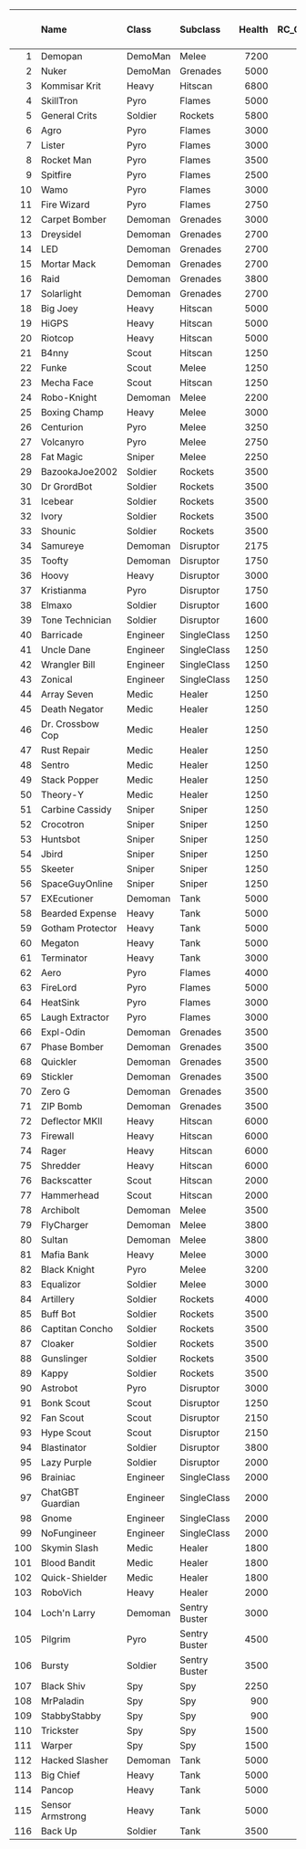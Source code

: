 |     | Name             | Class    | Subclass      |   Health |   RC_Cost |   Health_Bonus_Per_Player |   18 player health |
|----:|:-----------------|:---------|:--------------|---------:|----------:|--------------------------:|-------------------:|
|   1 | Demopan          | DemoMan  | Melee         |     7200 |        50 |                       100 |               9000 |
|   2 | Nuker            | DemoMan  | Grenades      |     5000 |        50 |                       100 |               6800 |
|   3 | Kommisar Krit    | Heavy    | Hitscan       |     6800 |        60 |                       100 |               8600 |
|   4 | SkillTron        | Pyro     | Flames        |     5000 |        50 |                       100 |               6800 |
|   5 | General Crits    | Soldier  | Rockets       |     5800 |        50 |                        75 |               7150 |
|   6 | Agro             | Pyro     | Flames        |     3000 |         0 |                        28 |               3504 |
|   7 | Lister           | Pyro     | Flames        |     3000 |         0 |                        28 |               3504 |
|   8 | Rocket Man       | Pyro     | Flames        |     3500 |         0 |                        25 |               3950 |
|   9 | Spitfire         | Pyro     | Flames        |     2500 |         0 |                        20 |               2860 |
|  10 | Wamo             | Pyro     | Flames        |     3000 |         0 |                        28 |               3504 |
|  11 | Fire Wizard      | Pyro     | Flames        |     2750 |         0 |                        50 |               3650 |
|  12 | Carpet Bomber    | Demoman  | Grenades      |     3000 |         0 |                        60 |               4080 |
|  13 | Dreysidel        | Demoman  | Grenades      |     2700 |         0 |                        60 |               3780 |
|  14 | LED              | Demoman  | Grenades      |     2700 |         0 |                        60 |               3780 |
|  15 | Mortar Mack      | Demoman  | Grenades      |     2700 |         0 |                        60 |               3780 |
|  16 | Raid             | Demoman  | Grenades      |     3800 |         0 |                        60 |               4880 |
|  17 | Solarlight       | Demoman  | Grenades      |     2700 |         0 |                        60 |               3780 |
|  18 | Big Joey         | Heavy    | Hitscan       |     5000 |         0 |                         0 |               5000 |
|  19 | HiGPS            | Heavy    | Hitscan       |     5000 |         0 |                         0 |               5000 |
|  20 | Riotcop          | Heavy    | Hitscan       |     5000 |         0 |                         0 |               5000 |
|  21 | B4nny            | Scout    | Hitscan       |     1250 |         0 |                        40 |               1970 |
|  22 | Funke            | Scout    | Melee         |     1250 |         0 |                       100 |               3050 |
|  23 | Mecha Face       | Scout    | Hitscan       |     1250 |         0 |                        40 |               1970 |
|  24 | Robo-Knight      | Demoman  | Melee         |     2200 |         0 |                       100 |               4000 |
|  25 | Boxing Champ     | Heavy    | Melee         |     3000 |         0 |                        50 |               3900 |
|  26 | Centurion        | Pyro     | Melee         |     3250 |         0 |                        60 |               4330 |
|  27 | Volcanyro        | Pyro     | Melee         |     2750 |         0 |                        50 |               3650 |
|  28 | Fat Magic        | Sniper   | Melee         |     2250 |         0 |                       110 |               4230 |
|  29 | BazookaJoe2002   | Soldier  | Rockets       |     3500 |         0 |                        40 |               4220 |
|  30 | Dr GrordBot      | Soldier  | Rockets       |     3500 |         0 |                        40 |               4220 |
|  31 | Icebear          | Soldier  | Rockets       |     3500 |         0 |                        40 |               4220 |
|  32 | Ivory            | Soldier  | Rockets       |     3500 |         0 |                        40 |               4220 |
|  33 | Shounic          | Soldier  | Rockets       |     3500 |         0 |                        40 |               4220 |
|  34 | Samureye         | Demoman  | Disruptor     |     2175 |         0 |                        50 |               3075 |
|  35 | Toofty           | Demoman  | Disruptor     |     1750 |         0 |                        50 |               2650 |
|  36 | Hoovy            | Heavy    | Disruptor     |     3000 |         0 |                        50 |               3900 |
|  37 | Kristianma       | Pyro     | Disruptor     |     1750 |         0 |                        50 |               2650 |
|  38 | Elmaxo           | Soldier  | Disruptor     |     1600 |         0 |                        60 |               2680 |
|  39 | Tone Technician  | Soldier  | Disruptor     |     1600 |         0 |                        70 |               2860 |
|  40 | Barricade        | Engineer | SingleClass   |     1250 |         0 |                        60 |               2330 |
|  41 | Uncle Dane       | Engineer | SingleClass   |     1250 |         0 |                        60 |               2330 |
|  42 | Wrangler Bill    | Engineer | SingleClass   |     1250 |         0 |                        60 |               2330 |
|  43 | Zonical          | Engineer | SingleClass   |     1250 |         0 |                        60 |               2330 |
|  44 | Array Seven      | Medic    | Healer        |     1250 |         0 |                        60 |               2330 |
|  45 | Death Negator    | Medic    | Healer        |     1250 |         0 |                        60 |               2330 |
|  46 | Dr. Crossbow Cop | Medic    | Healer        |     1250 |         0 |                        60 |               2330 |
|  47 | Rust Repair      | Medic    | Healer        |     1250 |         0 |                        60 |               2330 |
|  48 | Sentro           | Medic    | Healer        |     1250 |         0 |                        60 |               2330 |
|  49 | Stack Popper     | Medic    | Healer        |     1250 |         0 |                        60 |               2330 |
|  50 | Theory-Y         | Medic    | Healer        |     1250 |         0 |                        60 |               2330 |
|  51 | Carbine Cassidy  | Sniper   | Sniper        |     1250 |         0 |                        60 |               2330 |
|  52 | Crocotron        | Sniper   | Sniper        |     1250 |         0 |                        60 |               2330 |
|  53 | Huntsbot         | Sniper   | Sniper        |     1250 |         0 |                        60 |               2330 |
|  54 | Jbird            | Sniper   | Sniper        |     1250 |         0 |                        60 |               2330 |
|  55 | Skeeter          | Sniper   | Sniper        |     1250 |         0 |                        60 |               2330 |
|  56 | SpaceGuyOnline   | Sniper   | Sniper        |     1250 |         0 |                        60 |               2330 |
|  57 | EXEcutioner      | Demoman  | Tank          |     5000 |         0 |                        75 |               6350 |
|  58 | Bearded Expense  | Heavy    | Tank          |     5000 |         0 |                        75 |               6350 |
|  59 | Gotham Protector | Heavy    | Tank          |     5000 |         0 |                        75 |               6350 |
|  60 | Megaton          | Heavy    | Tank          |     5000 |         0 |                        75 |               6350 |
|  61 | Terminator       | Heavy    | Tank          |     3000 |         0 |                        75 |               4350 |
|  62 | Aero             | Pyro     | Flames        |     4000 |        12 |                        25 |               4450 |
|  63 | FireLord         | Pyro     | Flames        |     5000 |        30 |                         0 |               5000 |
|  64 | HeatSink         | Pyro     | Flames        |     3000 |        10 |                        75 |               4350 |
|  65 | Laugh Extractor  | Pyro     | Flames        |     3000 |        20 |                        50 |               3900 |
|  66 | Expl-Odin        | Demoman  | Grenades      |     3500 |        20 |                        50 |               4400 |
|  67 | Phase Bomber     | Demoman  | Grenades      |     3500 |        20 |                       100 |               5300 |
|  68 | Quickler         | Demoman  | Grenades      |     3500 |        25 |                        50 |               4400 |
|  69 | Stickler         | Demoman  | Grenades      |     3500 |        12 |                        50 |               4400 |
|  70 | Zero G           | Demoman  | Grenades      |     3500 |        15 |                        50 |               4400 |
|  71 | ZIP Bomb         | Demoman  | Grenades      |     3500 |        12 |                       100 |               5300 |
|  72 | Deflector MKII   | Heavy    | Hitscan       |     6000 |        20 |                         0 |               6000 |
|  73 | Firewall         | Heavy    | Hitscan       |     6000 |        30 |                         0 |               6000 |
|  74 | Rager            | Heavy    | Hitscan       |     6000 |        30 |                         0 |               6000 |
|  75 | Shredder         | Heavy    | Hitscan       |     6000 |        30 |                         0 |               6000 |
|  76 | Backscatter      | Scout    | Hitscan       |     2000 |        20 |                        60 |               3080 |
|  77 | Hammerhead       | Scout    | Hitscan       |     2000 |        15 |                        60 |               3080 |
|  78 | Archibolt        | Demoman  | Melee         |     3500 |        12 |                        75 |               4850 |
|  79 | FlyCharger       | Demoman  | Melee         |     3800 |        20 |                        75 |               5150 |
|  80 | Sultan           | Demoman  | Melee         |     3800 |        20 |                        75 |               5150 |
|  81 | Mafia Bank       | Heavy    | Melee         |     3000 |        12 |                       100 |               4800 |
|  82 | Black Knight     | Pyro     | Melee         |     3200 |        12 |                       100 |               5000 |
|  83 | Equalizor        | Soldier  | Melee         |     3000 |        20 |                       100 |               4800 |
|  84 | Artillery        | Soldier  | Rockets       |     4000 |        25 |                        60 |               5080 |
|  85 | Buff Bot         | Soldier  | Rockets       |     3500 |        20 |                        60 |               4580 |
|  86 | Captitan Concho  | Soldier  | Rockets       |     3500 |        20 |                        60 |               4580 |
|  87 | Cloaker          | Soldier  | Rockets       |     3500 |        15 |                        60 |               4580 |
|  88 | Gunslinger       | Soldier  | Rockets       |     3500 |        12 |                        60 |               4580 |
|  89 | Kappy            | Soldier  | Rockets       |     3500 |        12 |                        60 |               4580 |
|  90 | Astrobot         | Pyro     | Disruptor     |     3000 |        10 |                        15 |               3270 |
|  91 | Bonk Scout       | Scout    | Disruptor     |     1250 |        10 |                       100 |               3050 |
|  92 | Fan Scout        | Scout    | Disruptor     |     2150 |        10 |                        80 |               3590 |
|  93 | Hype Scout       | Scout    | Disruptor     |     2150 |        10 |                        80 |               3590 |
|  94 | Blastinator      | Soldier  | Disruptor     |     3800 |        12 |                        60 |               4880 |
|  95 | Lazy Purple      | Soldier  | Disruptor     |     2000 |        12 |                        60 |               3080 |
|  96 | Brainiac         | Engineer | SingleClass   |     2000 |        20 |                        60 |               3080 |
|  97 | ChatGBT Guardian | Engineer | SingleClass   |     2000 |        15 |                        60 |               3080 |
|  98 | Gnome            | Engineer | SingleClass   |     2000 |        12 |                        60 |               3080 |
|  99 | NoFungineer      | Engineer | SingleClass   |     2000 |        20 |                        60 |               3080 |
| 100 | Skymin Slash     | Medic    | Healer        |     1800 |        20 |                        60 |               2880 |
| 101 | Blood Bandit     | Medic    | Healer        |     1800 |        20 |                        60 |               2880 |
| 102 | Quick-Shielder   | Medic    | Healer        |     1800 |        30 |                        60 |               2880 |
| 103 | RoboVich         | Heavy    | Healer        |     2000 |        12 |                        50 |               2900 |
| 104 | Loch'n Larry     | Demoman  | Sentry Buster |     3000 |        18 |                        50 |               3900 |
| 105 | Pilgrim          | Pyro     | Sentry Buster |     4500 |        12 |                       100 |               6300 |
| 106 | Bursty           | Soldier  | Sentry Buster |     3500 |        22 |                        60 |               4580 |
| 107 | Black Shiv       | Spy      | Spy           |     2250 |        12 |                        50 |               3150 |
| 108 | MrPaladin        | Spy      | Spy           |      900 |        15 |                        50 |               1800 |
| 109 | StabbyStabby     | Spy      | Spy           |      900 |        15 |                        50 |               1800 |
| 110 | Trickster        | Spy      | Spy           |     1500 |        15 |                        50 |               2400 |
| 111 | Warper           | Spy      | Spy           |     1500 |        12 |                        50 |               2400 |
| 112 | Hacked Slasher   | Demoman  | Tank          |     5000 |        12 |                       150 |               7700 |
| 113 | Big Chief        | Heavy    | Tank          |     5000 |        12 |                       150 |               7700 |
| 114 | Pancop           | Heavy    | Tank          |     5000 |        25 |                       150 |               7700 |
| 115 | Sensor Armstrong | Heavy    | Tank          |     5000 |        25 |                       150 |               7700 |
| 116 | Back Up          | Soldier  | Tank          |     3500 |        20 |                        60 |               4580 |